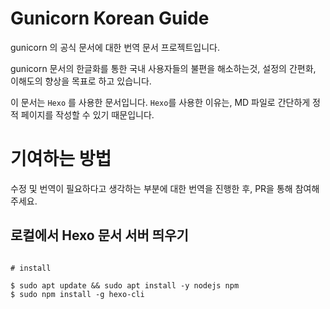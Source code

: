 # Gunicorn Korean Guide

gunicorn 의 공식 문서에 대한 번역 문서 프로젝트입니다.

gunicorn 문서의 한글화를 통한 국내 사용자들의 불편을 해소하는것, 설정의 간편화, 이해도의 향상을 목표로 하고 있습니다. 

이 문서는 `Hexo` 를 사용한 문서입니다. `Hexo`를 사용한 이유는, MD 파일로 간단하게 정적 페이지를 작성할 수 있기 때문입니다.


# 기여하는 방법

수정 및 번역이 필요하다고 생각하는 부분에 대한 번역을 진행한 후, PR을 통해 참여해주세요.

## 로컬에서 Hexo 문서 서버 띄우기

``` shell

# install 

$ sudo apt update && sudo apt install -y nodejs npm
$ sudo npm install -g hexo-cli

```
